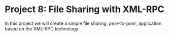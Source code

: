 # Project 8: File Sharing with XML-RPC

In this project we will create a simple file sharing, *peer-to-peer*, application based on 
the XML-RPC technology.
